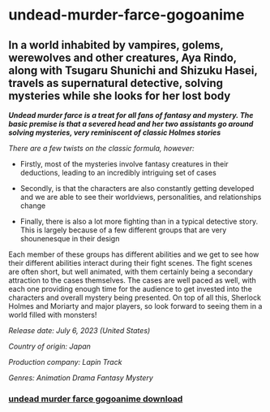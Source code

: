 # undead-murder-farce-gogoanime

## In a world inhabited by vampires, golems, werewolves and other creatures, Aya Rindo, along with Tsugaru Shunichi and Shizuku Hasei, travels as supernatural detective, solving mysteries while she looks for her lost body

***Undead murder farce is a treat for all fans of fantasy and mystery. The basic premise is that a severed head and her two assistants go around solving mysteries, very reminiscent of classic Holmes stories***

*There are a few twists on the classic formula, however:*

+  Firstly, most of the mysteries involve fantasy creatures in their deductions, leading to an incredibly intriguing set of cases

+  Secondly, is that the characters are also constantly getting developed and we are able to see their worldviews, personalities, and relationships change

+  Finally, there is also a lot more fighting than in a typical detective story. This is largely because of a few different groups that are very shounenesque in their design

Each member of these groups has different abilities and we get to see how their different abilities interact during their fight scenes. The fight scenes are often short, but well animated, with them certainly being a secondary attraction to the cases themselves. The cases are well paced as well, with each one providing enough time for the audience to get invested into the characters and overall mystery being presented. On top of all this, Sherlock Holmes and Moriarty and major players, so look forward to seeing them in a world filled with monsters!

*Release date: July 6, 2023 (United States)*

*Country of origin: Japan*

*Production company: Lapin Track*

*Genres: Animation Drama Fantasy Mystery*

### [undead murder farce gogoanime download](https://www.bing.com/images/search?view=detailV2&ccid=TmexkRSc&id=F6BC124F191F9FBCEC148CCDFC56BE4EAB8D2A32&thid=OIP.TmexkRScbM1KMOEJJQF2WgHaEK&mediaurl=https%3a%2f%2fwww.crowsworldofanime.com%2fwp-content%2fuploads%2f2023%2f08%2fUndead_Murder_Farce-Episode_05-Figure_05.jpg&cdnurl=https%3a%2f%2fth.bing.com%2fth%2fid%2fR.4e67b191149c6ccd4a30e1092501765a%3frik%3dMiqNq06%252bVvzNjA%26pid%3dImgRaw%26r%3d0&exph=972&expw=1729&q=undead+murder+farce+gogoanime+download&simid=608018557788503625&FORM=IRPRST&ck=8BDA4520A4177B4AE395E95D9FB9A782&selectedIndex=27&itb=0)

